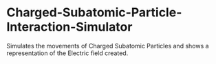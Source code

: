 # Charged-Subatomic-Particle-Interaction-Simulator
Simulates the movements of Charged Subatomic Particles and shows a representation of the Electric field created.
